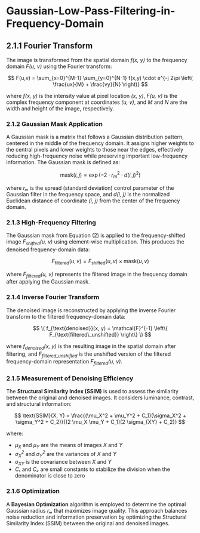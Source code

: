 # Gaussian-Low-Pass-Filtering-in-Frequency-Domain
## 2.1.1 Fourier Transform

The image is transformed from the spatial domain *f(x, y)* to the frequency domain *F(u, v)* using the Fourier transform:

$$
F(u,v) = \sum_{x=0}^{M-1} \sum_{y=0}^{N-1} f(x,y) \cdot e^{-j 2\pi \left( \frac{ux}{M} + \frac{vy}{N} \right)}
$$

where *f(x, y)* is the intensity value at pixel location *(x, y)*, *F(u, v)* is the complex frequency component at coordinates *(u, v)*, and *M* and *N* are the width and height of the image, respectively.
### 2.1.2 Gaussian Mask Application

A Gaussian mask is a matrix that follows a Gaussian distribution pattern, centered in the middle of the frequency domain. It assigns higher weights to the central pixels and lower weights to those near the edges, effectively reducing high-frequency noise while preserving important low-frequency information. The Gaussian mask is defined as:

$$
\text{mask}(i, j) = \exp\left(-2 \cdot r_m^2 \cdot d(i,j)^2\right)
$$

where *rₘ* is the spread (standard deviation) control parameter of the Gaussian filter in the frequency space, and *d(i, j)* is the normalized Euclidean distance of coordinate *(i, j)* from the center of the frequency domain.
### 2.1.3 High-Frequency Filtering

The Gaussian mask from Equation (2) is applied to the frequency-shifted image *F<sub>shifted</sub>(u, v)* using element-wise multiplication. This produces the denoised frequency-domain data:

$$
F_{\text{filtered}}(u, v) = F_{\text{shifted}}(u, v) \times \text{mask}(u, v)
$$

where *F<sub>filtered</sub>(u, v)* represents the filtered image in the frequency domain after applying the Gaussian mask.
### 2.1.4 Inverse Fourier Transform

The denoised image is reconstructed by applying the inverse Fourier transform to the filtered frequency-domain data:

$$
\( f_{\text{denoised}}(x, y) = \mathcal{F}^{-1} \left\{ F_{\text{filtered\_unshifted}} \right\} \)
$$

where *f<sub>denoised</sub>(x, y)* is the resulting image in the spatial domain after filtering, and *F<sub>filtered\_unshifted</sub>* is the unshifted version of the filtered frequency-domain representation *F<sub>filtered</sub>(u, v)*.


### 2.1.5 Measurement of Denoising Efficiency

The **Structural Similarity Index (SSIM)** is used to assess the similarity between the original and denoised images. It considers luminance, contrast, and structural information:

$$
\text{SSIM}(X, Y) = \frac{(\mu_X^2 + \mu_Y^2 + C_1)(\sigma_X^2 + \sigma_Y^2 + C_2)}{(2 \mu_X \mu_Y + C_1)(2 \sigma_{XY} + C_2)}
$$

where:
- *μ<sub>X</sub>* and *μ<sub>Y</sub>* are the means of images *X* and *Y*
- *σ<sub>X</sub><sup>2</sup>* and *σ<sub>Y</sub><sup>2</sup>* are the variances of *X* and *Y*
- *σ<sub>XY</sub>* is the covariance between *X* and *Y*
- *C₁* and *C₂* are small constants to stabilize the division when the denominator is close to zero
### 2.1.6 Optimization

A **Bayesian Optimization** algorithm is employed to determine the optimal Gaussian radius *rₘ* that maximizes image quality. This approach balances noise reduction and information preservation by optimizing the Structural Similarity Index (SSIM) between the original and denoised images.

